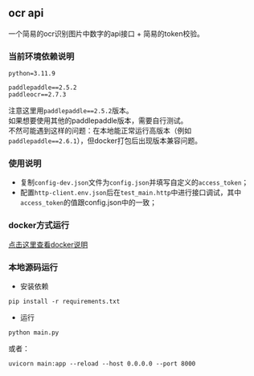 ## ocr api
一个简易的ocr识别图片中数字的api接口 + 简易的token校验。

### 当前环境依赖说明

```text
python=3.11.9

paddlepaddle==2.5.2
paddleocr==2.7.3
```

注意这里用`paddlepaddle==2.5.2`版本。<br>
如果想要使用其他的paddlepaddle版本，需要自行测试。<br>
不然可能遇到这样的问题：在本地能正常运行高版本（例如`paddlepaddle==2.6.1`），但docker打包后出现版本兼容问题。


### 使用说明

- 复制`config-dev.json`文件为`config.json`并填写自定义的`access_token`；
- 配置`http-client.env.json`后在`test_main.http`中进行接口调试，其中`access_token`的值跟config.json中的一致；

### docker方式运行

[点击这里查看docker说明](docker/README.md)


### 本地源码运行

- 安装依赖
```shell
pip install -r requirements.txt
```

- 运行

```shell
python main.py
```

或者：

```shell
uvicorn main:app --reload --host 0.0.0.0 --port 8000
```